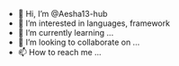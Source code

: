 - 👋 Hi, I’m @Aesha13-hub
- 👀 I’m interested in languages, framework
- 🌱 I’m currently learning ...
- 💞️ I’m looking to collaborate on ...
- 📫 How to reach me ...

<!---
Aesha13-hub/Aesha13-hub is a ✨ special ✨ repository because its `README.md` (this file) appears on your GitHub profile.
You can click the Preview link to take a look at your changes.
--->
